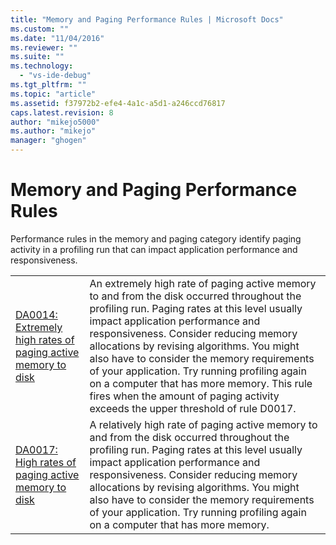 ```yaml
---
title: "Memory and Paging Performance Rules | Microsoft Docs"
ms.custom: ""
ms.date: "11/04/2016"
ms.reviewer: ""
ms.suite: ""
ms.technology: 
  - "vs-ide-debug"
ms.tgt_pltfrm: ""
ms.topic: "article"
ms.assetid: f37972b2-efe4-4a1c-a5d1-a246ccd76817
caps.latest.revision: 8
author: "mikejo5000"
ms.author: "mikejo"
manager: "ghogen"
---
```

# Memory and Paging Performance Rules
Performance rules in the memory and paging category identify paging activity in a profiling run that can impact application performance and responsiveness.  
  
|||  
|-|-|  
|[DA0014: Extremely high rates of paging active memory to disk](../profiling/da0014-extremely-high-rates-of-paging-active-memory-to-disk.md)|An extremely high rate of paging active memory to and from the disk occurred throughout the profiling run. Paging rates at this level usually impact application performance and responsiveness. Consider reducing memory allocations by revising algorithms. You might also have to consider the memory requirements of your application. Try running profiling again on a computer that has more memory. This rule fires when the amount of paging activity exceeds the upper threshold of rule D0017.|  
|[DA0017: High rates of paging active memory to disk](../profiling/da0017-high-rates-of-paging-active-memory-to-disk.md)|A relatively high rate of paging active memory to and from the disk occurred throughout the profiling run. Paging rates at this level usually impact application performance and responsiveness. Consider reducing memory allocations by revising algorithms. You might also have to consider the memory requirements of your application. Try running profiling again on a computer that has more memory.|